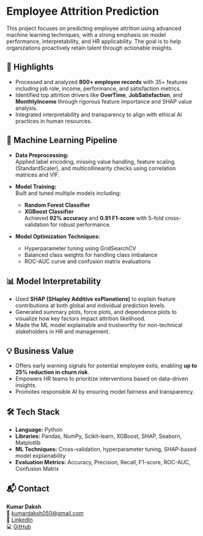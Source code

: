 # Employee Attrition Prediction

This project focuses on predicting employee attrition using advanced machine learning techniques, with a strong emphasis on model performance, interpretability, and HR applicability. The goal is to help organizations proactively retain talent through actionable insights.

## 🚀 Highlights

- Processed and analyzed **800+ employee records** with 35+ features including job role, income, performance, and satisfaction metrics.
- Identified top attrition drivers like **OverTime**, **JobSatisfaction**, and **MonthlyIncome** through rigorous feature importance and SHAP value analysis.
- Integrated interpretability and transparency to align with ethical AI practices in human resources.

## 🧠 Machine Learning Pipeline

- **Data Preprocessing:**  
  Applied label encoding, missing value handling, feature scaling (StandardScaler), and multicollinearity checks using correlation matrices and VIF.

- **Model Training:**  
  Built and tuned multiple models including:
  - **Random Forest Classifier**  
  - **XGBoost Classifier**  
  Achieved **92% accuracy** and **0.91 F1-score** with 5-fold cross-validation for robust performance.

- **Model Optimization Techniques:**  
  - Hyperparameter tuning using GridSearchCV  
  - Balanced class weights for handling class imbalance  
  - ROC-AUC curve and confusion matrix evaluations

## 📊 Model Interpretability

- Used **SHAP (SHapley Additive exPlanations)** to explain feature contributions at both global and individual prediction levels.
- Generated summary plots, force plots, and dependence plots to visualize how key factors impact attrition likelihood.
- Made the ML model explainable and trustworthy for non-technical stakeholders in HR and management.

## 💡 Business Value

- Offers early warning signals for potential employee exits, enabling **up to 25% reduction in churn risk**.  
- Empowers HR teams to prioritize interventions based on data-driven insights.  
- Promotes responsible AI by ensuring model fairness and transparency.

## 🛠️ Tech Stack

- **Language:** Python  
- **Libraries:** Pandas, NumPy, Scikit-learn, XGBoost, SHAP, Seaborn, Matplotlib  
- **ML Techniques:** Cross-validation, hyperparameter tuning, SHAP-based model explainability  
- **Evaluation Metrics:** Accuracy, Precision, Recall, F1-score, ROC-AUC, Confusion Matrix

## 📬 Contact

**Kumar Daksh**  
📧 kumardaksh050@gmail.com  
🔗 [LinkedIn](https://linkedin.com/in/kumardaksh)  
💻 [GitHub](https://github.com/Daksh503)

